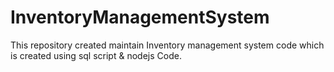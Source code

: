 InventoryManagementSystem
=========================

This repository created maintain Inventory management system code which is created using sql script & nodejs Code. 
